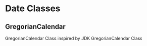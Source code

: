 # Date Classes

## GregorianCalendar

GregorianCalendar Class inspired by JDK GregorianCalendar Class